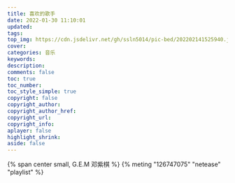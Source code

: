 ```yaml
---
title: 喜欢的歌手
date: 2022-01-30 11:10:01
updated:
tags: 
top_img: https://cdn.jsdelivr.net/gh/ssln5014/pic-bed/202202141525940.jpg
cover: 
categories: 音乐
keywords:
description:
comments: false
toc: true
toc_number:
toc_style_simple: true
copyright: false
copyright_author:
copyright_author_href:
copyright_url:
copyright_info:
aplayer: false
highlight_shrink:
aside: false
---
```

{% span center small, G.E.M 邓紫棋 %}
{% meting "126747075" "netease" "playlist" %}

